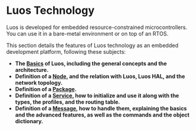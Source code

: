 # Luos Technology

Luos is developed for embedded resource-constrained microcontrollers. You can use it in a bare-metal environment or on top of an RTOS.

This section details the features of Luos technology as an embedded development platform, following these subjects:

 - **The [Basics](./basics/basics.md) of Luos, including the general concepts and the architecture.**
 - **Definition of a [Node](./node/node.md), and the relation with Luos, Luos HAL, and the network topology.**
 - **Definition of a [Package](./package/package.md).**
 - **Definition of a [Service](./services/services.md), how to initialize and use it along with the types, the profiles, and the routing table.**
 - **Definition of a [Message](./message/message.md), how to handle them, explaining the basics and the advanced features, as well as the commands and the object dictionary.**

